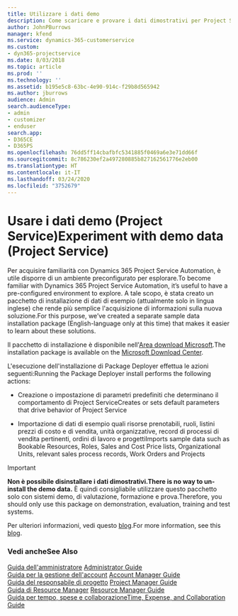 ```yaml
---
title: Utilizzare i dati demo
description: Come scaricare e provare i dati dimostrativi per Project Service Automation.
author: JohnPBurrows
manager: kfend
ms.service: dynamics-365-customerservice
ms.custom:
- dyn365-projectservice
ms.date: 8/03/2018
ms.topic: article
ms.prod: ''
ms.technology: ''
ms.assetid: b195e5c8-63bc-4e90-914c-f29b8d565942
ms.author: jburrows
audience: Admin
search.audienceType:
- admin
- customizer
- enduser
search.app:
- D365CE
- D365PS
ms.openlocfilehash: 76dd5ff14cbafbfc5341885f0469a6e3e71dd66f
ms.sourcegitcommit: 8c786230ef2a497280885b827162561776e2eb00
ms.translationtype: HT
ms.contentlocale: it-IT
ms.lasthandoff: 03/24/2020
ms.locfileid: "3752679"
---
```

# <a name="experiment-with-demo-data-project-service"></a><span data-ttu-id="23faf-103">Usare i dati demo (Project Service)</span><span class="sxs-lookup"><span data-stu-id="23faf-103">Experiment with demo data (Project Service)</span></span>

<span data-ttu-id="23faf-104">Per acquisire familiarità con Dynamics 365 Project Service Automation, è utile disporre di un ambiente preconfigurato per esplorare.</span><span class="sxs-lookup"><span data-stu-id="23faf-104">To become familiar with Dynamics 365 Project Service Automation, it’s useful to have a pre-configured environment to explore.</span></span> <span data-ttu-id="23faf-105">A tale scopo, è stata creato un pacchetto di installazione di dati di esempio (attualmente solo in lingua inglese) che rende più semplice l'acquisizione di informazioni sulla nuova soluzione.</span><span class="sxs-lookup"><span data-stu-id="23faf-105">For this purpose, we’ve created a separate sample data installation package (English-language only at this time) that makes it easier to learn about these solutions.</span></span> 

<span data-ttu-id="23faf-106">Il pacchetto di installazione è disponibile nell'[Area download Microsoft](https://go.microsoft.com/fwlink/?linkid=859966).</span><span class="sxs-lookup"><span data-stu-id="23faf-106">The installation package is available on the [Microsoft Download Center](https://go.microsoft.com/fwlink/?linkid=859966).</span></span>  

<span data-ttu-id="23faf-107">L'esecuzione dell'installazione di Package Deployer effettua le azioni seguenti:</span><span class="sxs-lookup"><span data-stu-id="23faf-107">Running the Package Deployer install performs the following actions:</span></span> 
  
-   <span data-ttu-id="23faf-108">Creazione o impostazione di parametri predefiniti che determinano il comportamento di Project Service</span><span class="sxs-lookup"><span data-stu-id="23faf-108">Creates or sets default parameters that drive behavior of Project Service</span></span>  
  
-   <span data-ttu-id="23faf-109">Importazione di dati di esempio quali risorse prenotabili, ruoli, listini prezzi di costo e di vendita, unità organizzative, record di processi di vendita pertinenti, ordini di lavoro e progetti</span><span class="sxs-lookup"><span data-stu-id="23faf-109">Imports sample data such as Bookable Resources, Roles, Sales and Cost Price lists, Organizational Units, relevant sales process records, Work Orders and Projects</span></span>    
  
> [!IMPORTANT]
> <span data-ttu-id="23faf-110">**Non è possibile disinstallare i dati dimostrativi.**</span><span class="sxs-lookup"><span data-stu-id="23faf-110">**There is no way to un-install the demo data.**</span></span> <span data-ttu-id="23faf-111">È quindi consigliabile utilizzare questo pacchetto solo con sistemi demo, di valutazione, formazione e prova.</span><span class="sxs-lookup"><span data-stu-id="23faf-111">Therefore, you should only use this package on demonstration, evaluation, training and test systems.</span></span>

<span data-ttu-id="23faf-112">Per ulteriori informazioni, vedi questo [blog](https://blogs.msdn.microsoft.com/crm/2017/10/24/microsoft-dynamics-365-for-field-service-and-project-service-automation-sample-data).</span><span class="sxs-lookup"><span data-stu-id="23faf-112">For more information, see this [blog](https://blogs.msdn.microsoft.com/crm/2017/10/24/microsoft-dynamics-365-for-field-service-and-project-service-automation-sample-data).</span></span>





  
### <a name="see-also"></a><span data-ttu-id="23faf-113">Vedi anche</span><span class="sxs-lookup"><span data-stu-id="23faf-113">See Also</span></span>  
 <span data-ttu-id="23faf-114">[Guida dell'amministratore](../project-service/admin-guide.md) </span><span class="sxs-lookup"><span data-stu-id="23faf-114">[Administrator Guide](../project-service/admin-guide.md) </span></span>  
 <span data-ttu-id="23faf-115">[Guida per la gestione dell'account](../project-service/account-manager-guide.md) </span><span class="sxs-lookup"><span data-stu-id="23faf-115">[Account Manager Guide](../project-service/account-manager-guide.md) </span></span>  
 <span data-ttu-id="23faf-116">[Guida del responsabile di progetto](../project-service/project-manager-guide.md) </span><span class="sxs-lookup"><span data-stu-id="23faf-116">[Project Manager Guide](../project-service/project-manager-guide.md) </span></span>  
 <span data-ttu-id="23faf-117">[Guida di Resource Manager](../project-service/resource-manager-guide.md) </span><span class="sxs-lookup"><span data-stu-id="23faf-117">[Resource Manager Guide](../project-service/resource-manager-guide.md) </span></span>  
 [<span data-ttu-id="23faf-118">Guida per tempo, spese e collaborazione</span><span class="sxs-lookup"><span data-stu-id="23faf-118">Time, Expense, and Collaboration Guide</span></span>](../project-service/time-expense-collaboration-guide.md)
